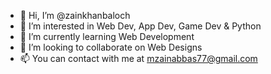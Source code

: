 - 👋 Hi, I’m @zainkhanbaloch
- 👀 I’m interested in Web Dev, App Dev, Game Dev & Python
- 🌱 I’m currently learning Web Development
- 💞️ I’m looking to collaborate on Web Designs
- 📫 You can contact with me at mzainabbas77@gmail.com

<!---
zainkhanbaloch/zainkhanbaloch
